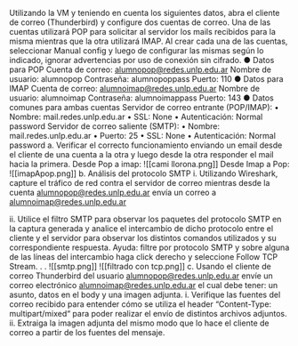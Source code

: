 Utilizando la VM y teniendo en cuenta los siguientes datos, abra el cliente de correo (Thunderbird) y configure dos cuentas de correo. Una de las cuentas utilizará POP para solicitar al servidor los mails recibidos para la misma mientras que la otra utilizará IMAP.
Al crear cada una de las cuentas, seleccionar Manual config y luego de configurar las mismas según lo indicado, ignorar advertencias por uso de conexión sin cifrado.
● Datos para POP
	Cuenta de correo: alumnopop@redes.unlp.edu.ar
	Nombre de usuario: alumnopop
	Contraseña: alumnopoppass
	Puerto: 110
● Datos para IMAP
	Cuenta de correo: alumnoimap@redes.unlp.edu.ar
	Nombre de usuario: alumnoimap
	Contraseña: alumnoimappass
	Puerto: 143
● Datos comunes para ambas cuentas
	Servidor de correo entrante (POP/IMAP):
	• Nombre: mail.redes.unlp.edu.ar
	• SSL: None
	• Autenticación: Normal password
	Servidor de correo saliente (SMTP):
	• Nombre: mail.redes.unlp.edu.ar
	• Puerto: 25
	• SSL: None
	• Autenticación: Normal password
a. Verificar el correcto funcionamiento enviando un email desde el cliente de
una cuenta a la otra y luego desde la otra responder el mail hacia la primera.
Desde Pop a imap: ![[cami llorona.png]]
Desde Imap a Pop: 
![[imapApop.png]]
b. Análisis del protocolo SMTP
i. Utilizando Wireshark, capture el tráfico de red contra el servidor de correo mientras desde la cuenta alumnopop@redes.unlp.edu.ar envía un correo a alumnoimap@redes.unlp.edu.ar

ii. Utilice el filtro SMTP para observar los paquetes del protocolo SMTP
en la captura generada y analice el intercambio de dicho protocolo entre el cliente y el servidor para observar los distintos comandos utilizados y su correspondiente respuesta. Ayuda: filtre por protocolo	SMTP y sobre alguna de las líneas del intercambio haga click derecho y seleccione Follow TCP Stream. . .
![[smtp.png]]
![[filtrado con tcp.png]]
c. Usando el cliente de correo Thunderbird del usuario alumnopop@redes.unlp.edu.ar envíe un correo electrónico alumnoimap@redes.unlp.edu.ar el cual debe tener: un asunto, datos en el body y una imagen adjunta.
i. Verifique las fuentes del correo recibido para entender cómo se utiliza el header “Content-Type: multipart/mixed“ para poder realizar el envío de distintos archivos adjuntos.
ii. Extraiga la imagen adjunta del mismo modo que lo hace el cliente de	correo a partir de los fuentes del mensaje.